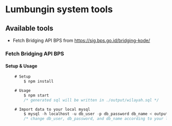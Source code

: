 # Lumbungin system tools

## Available tools
- Fetch Bridging API BPS from https://sig.bps.go.id/bridging-kode/


### Fetch Bridging API BPS
#### Setup & Usage

``` javascript
    # Setup
        $ npm install

    # Usage
        $ npm start
        /* generated sql will be written in ./output/wilayah.sql */

    # Import data to your local mysql
        $ mysql -h localhost -u db_user -p db_password db_name < output/wilayah.sql
        /* change db_user, db_password, and db_name according to your local mysql database connection */
```

